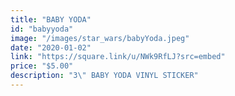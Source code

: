 ```yaml
---
title: "BABY YODA"
id: "babyyoda"
image: "/images/star_wars/babyYoda.jpeg"
date: "2020-01-02"
link: "https://square.link/u/NWk9RfLJ?src=embed"
price: "$5.00"
description: "3\" BABY YODA VINYL STICKER"
---
```


